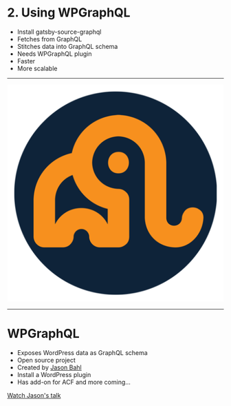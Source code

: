 # 2. Using WPGraphQL

- Install gatsby-source-graphql
- Fetches from GraphQL
- Stitches data into GraphQL schema
- Needs WPGraphQL plugin
- Faster
- More scalable

---

![WPGraphQL](./wpgraphql-logo.png)

---

# WPGraphQL

- Exposes WordPress data as GraphQL schema
- Open source project
- Created by [Jason Bahl](https://twitter.com/jasonbahl/)
- Install a WordPress plugin
- Has add-on for ACF and more coming...

[Watch Jason's talk](https://wordpress.tv/2019/03/08/jason-bahl-building-static-sites-with-wordpress-gatsby-and-wpgraphql/)
